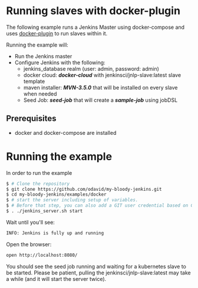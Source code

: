 # Running slaves with docker-plugin

The following example runs a Jenkins Master using docker-compose and uses [docker-plugin](https://wiki.jenkins.io/display/JENKINS/Docker+Plugin) to run slaves within it.

Running the example will:
* Run the Jenkins master
* Configure Jenkins with the following:
    * jenkins_database realm (user: admin, password: admin)
    * docker cloud: ***docker-cloud*** with jenkinsci/jnlp-slave:latest slave template
    * maven installer: ***MVN-3.5.0*** that will be installed on every slave when needed
    * Seed Job: ***seed-job*** that will create a ***sample-job*** using jobDSL

## Prerequisites

* docker and docker-compose are installed

# Running the example

In order to run the example
```bash
$ # Clone the repository
$ git clone https://github.com/odavid/my-bloody-jenkins.git
$ cd my-bloody-jenkins/examples/docker
$ # start the server including setup of variables. 
$ # Before that step, you can also add a GIT user credential based on GIT_PRIVATE_KEY to config.yml
$ . ./jenkins_server.sh start
```

Wait until you'll see:
```bash
INFO: Jenkins is fully up and running
```

Open the browser:
```bash
open http://localhost:8080/
```

You should see the seed job running and waiting for a kubernetes slave to be started. Please be patient, pulling the jenkinsci/jnlp-slave:latest may take a while (and it will start the server twice).